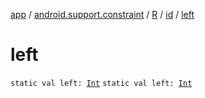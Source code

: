 [app](../../../index.md) / [android.support.constraint](../../index.md) / [R](../index.md) / [id](index.md) / [left](./left.md)

# left

`static val left: `[`Int`](https://kotlinlang.org/api/latest/jvm/stdlib/kotlin/-int/index.html)
`static val left: `[`Int`](https://kotlinlang.org/api/latest/jvm/stdlib/kotlin/-int/index.html)